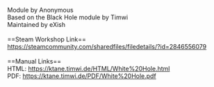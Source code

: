Module by Anonymous<br/>
Based on the Black Hole module by Timwi<br/>
Maintained by eXish<br/>
<br/>
==Steam Workshop Link==<br/>
https://steamcommunity.com/sharedfiles/filedetails/?id=2846556079<br/>
<br/>
==Manual Links==<br/>
HTML: https://ktane.timwi.de/HTML/White%20Hole.html<br/>
PDF: https://ktane.timwi.de/PDF/White%20Hole.pdf<br/>
